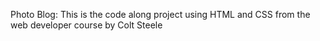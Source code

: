 Photo Blog: This is the code along project using HTML and CSS from the web developer course by Colt Steele
